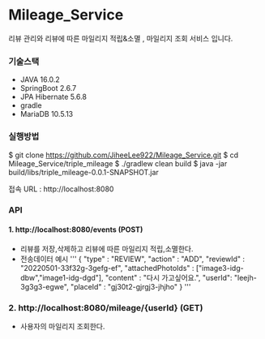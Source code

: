 # Mileage_Service
리뷰 관리와 리뷰에 따른 마일리지 적립&소멸 , 마일리지 조회 서비스 입니다.

### 기술스택
+ JAVA 16.0.2
+ SpringBoot 2.6.7
+ JPA Hibernate 5.6.8
+ gradle
+ MariaDB 10.5.13

### 실행방법
  $ git clone https://github.com/JiheeLee922/Mileage_Service.git
  $ cd Mileage_Service/triple_mileage
  $ ./gradlew clean build
  $ java -jar build/libs/triple_mileage-0.0.1-SNAPSHOT.jar
  
접속 URL  : http://localhost:8080

### API
#### 1. http://localhost:8080/events (POST)
+ 리뷰를 저장,삭제하고 리뷰에 따른 마일리지 적립,소멸한다.
+ 전송데이터 예시
'''
{
    "type" : "REVIEW",
    "action" : "ADD",
    "reviewId" : "20220501-33f32g-3gefg-ef",
    "attachedPhotoIds" : ["image3-idg-dbw","image1-idg-dgd"],
    "content" : "다시 가고싶어요.",
    "userId": "leejh-3g3g3-egwe",
    "placeId" : "gj30t2-gjrgj3-jhjho"
}
'''

### 2. http://localhost:8080/mileage/{userId} (GET)
+ 사용자의 마일리지 조회한다.
